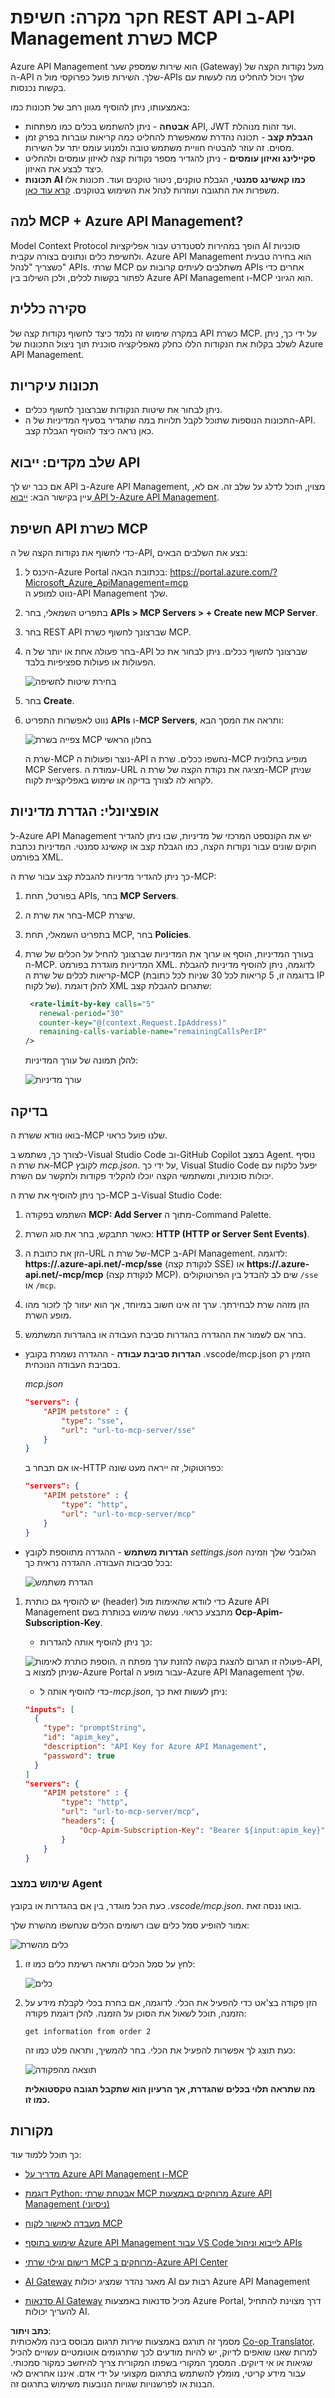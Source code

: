 <!--
CO_OP_TRANSLATOR_METADATA:
{
  "original_hash": "2228721599c0c8673de83496b4d7d7a9",
  "translation_date": "2025-08-18T16:43:34+00:00",
  "source_file": "09-CaseStudy/apimsample.md",
  "language_code": "he"
}
-->
# חקר מקרה: חשיפת REST API ב-API Management כשרת MCP

Azure API Management הוא שירות שמספק שער (Gateway) מעל נקודות הקצה של ה-API שלך. השירות פועל כפרוקסי מול ה-APIs שלך ויכול להחליט מה לעשות עם בקשות נכנסות.

באמצעותו, ניתן להוסיף מגוון רחב של תכונות כמו:

- **אבטחה** - ניתן להשתמש בכלים כמו מפתחות API, JWT ועד זהות מנוהלת.
- **הגבלת קצב** - תכונה נהדרת שמאפשרת להחליט כמה קריאות עוברות בפרק זמן מסוים. זה עוזר להבטיח חוויית משתמש טובה ולמנוע עומס יתר על השירות.
- **סקיילינג ואיזון עומסים** - ניתן להגדיר מספר נקודות קצה לאיזון עומסים ולהחליט כיצד לבצע את האיזון.
- **תכונות AI כמו קאשינג סמנטי**, הגבלת טוקנים, ניטור טוקנים ועוד. תכונות אלו משפרות את התגובה ועוזרות לנהל את השימוש בטוקנים. [קרא עוד כאן](https://learn.microsoft.com/en-us/azure/api-management/genai-gateway-capabilities).

## למה MCP + Azure API Management?

Model Context Protocol הופך במהירות לסטנדרט עבור אפליקציות AI סוכניות ולחשיפת כלים ונתונים בצורה עקבית. Azure API Management הוא בחירה טבעית כשצריך "לנהל" APIs. שרתי MCP משתלבים לעיתים קרובות עם APIs אחרים כדי לפתור בקשות לכלים, ולכן השילוב בין Azure API Management ו-MCP הוא הגיוני.

## סקירה כללית

במקרה שימוש זה נלמד כיצד לחשוף נקודות קצה של API כשרת MCP. על ידי כך, ניתן לשלב בקלות את הנקודות הללו כחלק מאפליקציה סוכנית תוך ניצול התכונות של Azure API Management.

## תכונות עיקריות

- ניתן לבחור את שיטות הנקודות שברצונך לחשוף ככלים.
- התכונות הנוספות שתוכל לקבל תלויות במה שתגדיר בסעיף המדיניות של ה-API. כאן נראה כיצד להוסיף הגבלת קצב.

## שלב מקדים: ייבוא API

אם כבר יש לך API ב-Azure API Management, מצוין, תוכל לדלג על שלב זה. אם לא, עיין בקישור הבא: [ייבוא API ל-Azure API Management](https://learn.microsoft.com/en-us/azure/api-management/import-and-publish#import-and-publish-a-backend-api).

## חשיפת API כשרת MCP

כדי לחשוף את נקודות הקצה של ה-API, בצע את השלבים הבאים:

1. היכנס ל-Azure Portal בכתובת הבאה: <https://portal.azure.com/?Microsoft_Azure_ApiManagement=mcp>  
   נווט למופע ה-API Management שלך.

1. בתפריט השמאלי, בחר **APIs > MCP Servers > + Create new MCP Server**.

1. בחר REST API שברצונך לחשוף כשרת MCP.

1. בחר פעולה אחת או יותר של ה-API שברצונך לחשוף ככלים. ניתן לבחור את כל הפעולות או פעולות ספציפיות בלבד.

    ![בחירת שיטות לחשיפה](https://learn.microsoft.com/en-us/azure/api-management/media/export-rest-mcp-server/create-mcp-server-small.png)

1. בחר **Create**.

1. נווט לאפשרות התפריט **APIs** ו-**MCP Servers**, ותראה את המסך הבא:

    ![צפייה בשרת MCP בחלון הראשי](https://learn.microsoft.com/en-us/azure/api-management/media/export-rest-mcp-server/mcp-server-list.png)

    שרת ה-MCP נוצר ופעולות ה-API נחשפו ככלים. שרת ה-MCP מופיע בחלונית MCP Servers. עמודת ה-URL מציגה את נקודת הקצה של שרת ה-MCP שניתן לקרוא לה לצורך בדיקה או שימוש באפליקציית לקוח.

## אופציונלי: הגדרת מדיניות

ל-Azure API Management יש את הקונספט המרכזי של מדיניות, שבו ניתן להגדיר חוקים שונים עבור נקודות הקצה, כמו הגבלת קצב או קאשינג סמנטי. המדיניות נכתבת בפורמט XML.

כך ניתן להגדיר מדיניות להגבלת קצב עבור שרת ה-MCP:

1. בפורטל, תחת APIs, בחר **MCP Servers**.

1. בחר את שרת ה-MCP שיצרת.

1. בתפריט השמאלי, תחת MCP, בחר **Policies**.

1. בעורך המדיניות, הוסף או ערוך את המדיניות שברצונך להחיל על הכלים של שרת ה-MCP. המדיניות מוגדרת בפורמט XML. לדוגמה, ניתן להוסיף מדיניות להגבלת קריאות לכלים של שרת ה-MCP (בדוגמה זו, 5 קריאות לכל 30 שניות לכל כתובת IP של לקוח). להלן דוגמת XML שתגרום להגבלת קצב:

    ```xml
     <rate-limit-by-key calls="5" 
       renewal-period="30" 
       counter-key="@(context.Request.IpAddress)" 
       remaining-calls-variable-name="remainingCallsPerIP" 
    />
    ```

    להלן תמונה של עורך המדיניות:

    ![עורך מדיניות](https://learn.microsoft.com/en-us/azure/api-management/media/export-rest-mcp-server/mcp-server-policies-small.png)

## בדיקה

בואו נוודא ששרת ה-MCP שלנו פועל כראוי.

לצורך כך, נשתמש ב-Visual Studio Code וב-GitHub Copilot במצב Agent. נוסיף את שרת ה-MCP לקובץ *mcp.json*. על ידי כך, Visual Studio Code יפעל כלקוח עם יכולות סוכניות, ומשתמשי הקצה יוכלו להקליד פקודות ולתקשר עם השרת.

כך ניתן להוסיף את שרת ה-MCP ב-Visual Studio Code:

1. השתמש בפקודה **MCP: Add Server** מתוך ה-Command Palette.

1. כאשר תתבקש, בחר את סוג השרת: **HTTP (HTTP or Server Sent Events)**.

1. הזן את כתובת ה-URL של שרת ה-MCP ב-API Management. לדוגמה: **https://<apim-service-name>.azure-api.net/<api-name>-mcp/sse** (לנקודת קצה SSE) או **https://<apim-service-name>.azure-api.net/<api-name>-mcp/mcp** (לנקודת קצה MCP). שים לב להבדל בין הפרוטוקולים `/sse` או `/mcp`.

1. הזן מזהה שרת לבחירתך. ערך זה אינו חשוב במיוחד, אך הוא יעזור לך לזכור מהו מופע השרת.

1. בחר אם לשמור את ההגדרה בהגדרות סביבת העבודה או בהגדרות המשתמש.

  - **הגדרות סביבת עבודה** - ההגדרה נשמרת בקובץ .vscode/mcp.json הזמין רק בסביבת העבודה הנוכחית.

    *mcp.json*

    ```json
    "servers": {
        "APIM petstore" : {
            "type": "sse",
            "url": "url-to-mcp-server/sse"
        }
    }
    ```

    או אם תבחר ב-HTTP כפרוטוקול, זה ייראה מעט שונה:

    ```json
    "servers": {
        "APIM petstore" : {
            "type": "http",
            "url": "url-to-mcp-server/mcp"
        }
    }
    ```

  - **הגדרות משתמש** - ההגדרה מתווספת לקובץ *settings.json* הגלובלי שלך וזמינה בכל סביבות העבודה. ההגדרה נראית כך:

    ![הגדרת משתמש](https://learn.microsoft.com/en-us/azure/api-management/media/export-rest-mcp-server/mcp-servers-visual-studio-code.png)

1. יש להוסיף גם כותרת (header) כדי לוודא שהאימות מול Azure API Management מתבצע כראוי. נעשה שימוש בכותרת בשם **Ocp-Apim-Subscription-Key**.

    - כך ניתן להוסיף אותה להגדרות:

    ![הוספת כותרת לאימות](https://learn.microsoft.com/en-us/azure/api-management/media/export-rest-mcp-server/mcp-server-with-header-visual-studio-code.png). פעולה זו תגרום להצגת בקשה להזנת ערך מפתח ה-API, שניתן למצוא ב-Azure Portal עבור מופע ה-Azure API Management שלך.

   - כדי להוסיף אותה ל-*mcp.json*, ניתן לעשות זאת כך:

    ```json
    "inputs": [
      {
        "type": "promptString",
        "id": "apim_key",
        "description": "API Key for Azure API Management",
        "password": true
      }
    ]
    "servers": {
        "APIM petstore" : {
            "type": "http",
            "url": "url-to-mcp-server/mcp",
            "headers": {
                "Ocp-Apim-Subscription-Key": "Bearer ${input:apim_key}"
            }
        }
    }
    ```

### שימוש במצב Agent

כעת הכל מוגדר, בין אם בהגדרות או בקובץ *.vscode/mcp.json*. בואו ננסה זאת.

אמור להופיע סמל כלים שבו רשומים הכלים שנחשפו מהשרת שלך:

![כלים מהשרת](https://learn.microsoft.com/en-us/azure/api-management/media/export-rest-mcp-server/tools-button-visual-studio-code.png)

1. לחץ על סמל הכלים ותראה רשימת כלים כמו זו:

    ![כלים](https://learn.microsoft.com/en-us/azure/api-management/media/export-rest-mcp-server/select-tools-visual-studio-code.png)

1. הזן פקודה בצ'אט כדי להפעיל את הכלי. לדוגמה, אם בחרת בכלי לקבלת מידע על הזמנה, תוכל לשאול את הסוכן על הזמנה. להלן דוגמת פקודה:

    ```text
    get information from order 2
    ```

    כעת תוצג לך אפשרות להפעיל את הכלי. בחר להמשיך, ותראה פלט כמו זה:

    ![תוצאה מהפקודה](https://learn.microsoft.com/en-us/azure/api-management/media/export-rest-mcp-server/chat-results-visual-studio-code.png)

    **מה שתראה תלוי בכלים שהגדרת, אך הרעיון הוא שתקבל תגובה טקסטואלית כמו זו.**

## מקורות

כך תוכל ללמוד עוד:

- [מדריך על Azure API Management ו-MCP](https://learn.microsoft.com/en-us/azure/api-management/export-rest-mcp-server)
- [דוגמת Python: אבטחת שרתי MCP מרוחקים באמצעות Azure API Management (ניסיוני)](https://github.com/Azure-Samples/remote-mcp-apim-functions-python)

- [מעבדה לאישור לקוח MCP](https://github.com/Azure-Samples/AI-Gateway/tree/main/labs/mcp-client-authorization)

- [שימוש בתוסף Azure API Management עבור VS Code לייבוא וניהול APIs](https://learn.microsoft.com/en-us/azure/api-management/visual-studio-code-tutorial)

- [רישום וגילוי שרתי MCP מרוחקים ב-Azure API Center](https://learn.microsoft.com/en-us/azure/api-center/register-discover-mcp-server)
- [AI Gateway](https://github.com/Azure-Samples/AI-Gateway) מאגר נהדר שמציג יכולות AI רבות עם Azure API Management
- [סדנאות AI Gateway](https://azure-samples.github.io/AI-Gateway/) מכיל סדנאות באמצעות Azure Portal, דרך מצוינת להתחיל להעריך יכולות AI.

**כתב ויתור**:  
מסמך זה תורגם באמצעות שירות תרגום מבוסס בינה מלאכותית [Co-op Translator](https://github.com/Azure/co-op-translator). למרות שאנו שואפים לדיוק, יש להיות מודעים לכך שתרגומים אוטומטיים עשויים להכיל שגיאות או אי דיוקים. המסמך המקורי בשפתו המקורית צריך להיחשב כמקור סמכותי. עבור מידע קריטי, מומלץ להשתמש בתרגום מקצועי על ידי אדם. איננו אחראים לאי הבנות או לפרשנויות שגויות הנובעות משימוש בתרגום זה.